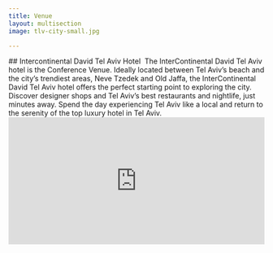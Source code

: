 ```yaml
---
title: Venue
layout: multisection
image: tlv-city-small.jpg

---
```



<section markdown="1">
## Intercontinental David Tel Aviv Hotel 
The InterContinental David Tel Aviv hotel is the Conference Venue. Ideally located between Tel Aviv’s beach and the city’s trendiest areas, Neve Tzedek and Old Jaffa, the InterContinental David Tel Aviv hotel offers the perfect starting point to exploring the city. Discover designer shops and Tel Aviv’s best restaurants and nightlife, just minutes away. Spend the day experiencing Tel Aviv like a local and return to the serenity of the top luxury hotel in Tel Aviv.



</section>
<section class="map">
<iframe src="https://www.google.com/maps/embed?pb=!1m18!1m12!1m3!1d3381.1456474755414!2d34.761759415164136!3d32.06530918119282!2m3!1f0!2f0!3f0!3m2!1i1024!2i768!4f13.1!3m3!1m2!1s0x150265dffad6000f%3A0xe6e0fd47804a4893!2sInterContinental+David+Tel+Aviv!5e0!3m2!1sen!2sno!4v1507896523115" width="100%" height="250" frameborder="0" style="border:0" allowfullscreen></iframe>
</section>

